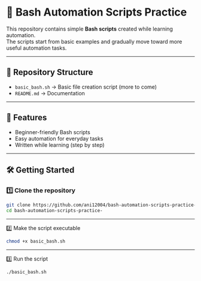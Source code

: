 # 🐧 Bash Automation Scripts Practice

This repository contains simple **Bash scripts** created while learning automation.  
The scripts start from basic examples and gradually move toward more useful automation tasks.

---

## 📂 Repository Structure
- `basic_bash.sh` → Basic file creation script (more to come)
- `README.md` → Documentation

---

## 🚀 Features
- Beginner-friendly Bash scripts
- Easy automation for everyday tasks
- Written while learning (step by step)

---

## 🛠️ Getting Started
### 1️⃣ Clone the repository
```bash
git clone https://github.com/ani12004/bash-automation-scripts-practice-.git
cd bash-automation-scripts-practice- 
```
---

2️⃣ Make the script executable
```bash
chmod +x basic_bash.sh
```
---

3️⃣ Run the script
```bash
./basic_bash.sh
```
